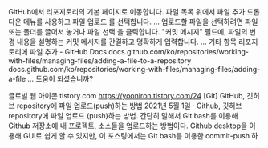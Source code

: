 GitHub에서 리포지토리의 기본 페이지로 이동합니다.
파일 목록 위에서 파일 추가 드롭다운 메뉴를 사용하고 파일 업로드 를 선택합니다. ...
업로드할 파일을 선택하려면 파일 또는 폴더를 끌어서 놓거나 파일 선택 을 클릭합니다.
"커밋 메시지" 필드에, 파일의 변경 내용을 설명하는 커밋 메시지를 간결하고 명확하게 입력합니다. ...
기타 항목
리포지토리에 파일 추가 - GitHub Docs
docs.github.com/ko/repositories/working-with-files/managing-files/adding-a-file-to-a-repository
docs.github.com/ko/repositories/working-with-files/managing-files/adding-a-file …
도움이 되셨습니까?
 
글로벌 웹 아이콘
tistory.com
https://yooniron.tistory.com/24
[Git] GitHub, 깃허브 repository에 파일 업로드(push)하는 방법
2021년 5월 1일 · Github, 깃허브 repository에 파일 업로드 (push)하는 방법. 간단히 말해서 Git bash를 이용해 Github 저장소에 내 프로젝트, 소스들을 업로드하는 방법이다. Github desktop을 이용해 GUI로 쉽게 할 수 있지만, 이 포스팅에서는 Git bash를 이용한 commit-push 하
